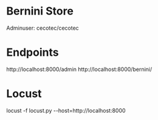 
# Bernini Store

Adminuser: cecotec/cecotec


# Endpoints
http://localhost:8000/admin
http://localhost:8000/bernini/


# Locust
locust -f locust.py --host=http://localhost:8000
